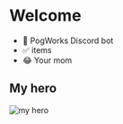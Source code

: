 # Welcome

* 🤖 PogWorks Discord bot
* ✅ items
* 😂 Your mom
 
## My hero
![my hero](https://www.azquotes.com/picture-quotes/quote-for-me-to-say-i-wasn-t-a-genius-i-d-just-be-lying-to-you-and-to-myself-kanye-west-86-97-06.jpg)
